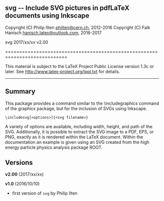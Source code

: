 
 svg -- Include SVG pictures in pdfLaTeX documents using Inkscape
----------------------------------------------------------------------------

 Copyright (C) Philip Ilten <philten@cern.ch>,  2012-2016
 Copyright (C) Falk Hanisch <hanisch.latex@outlook.com>, 2016-2017

 svg 2017/xx/xx v2.00

============================================================================

 This material is subject to the LaTeX Project Public License version 1.3c 
 or later. See http://www.latex-project.org/lppl.txt for details.

----------------------------------------------------------------------------

Summary
-------

This package provides a command similar to the \includegraphics command of the 
graphicx package, but for the inclusion of SVGs using Inkscape.

    \includesvg[<options>]{<svg filename>}

A variety of options are available, including width, height, and path of the 
SVG. Additionally, it is possible to extract the SVG image to a PDF, EPS, or 
PNG, exactly as it is rendered within the LaTeX document. Within the
documentation an example is given using an SVG created from the high energy
particle physics analysis package ROOT.

Versions
--------

**v2.00** (2017/xx/xx)


**v1.0** (2016/10/10)
+ first version of `svg` by Philip Ilten
